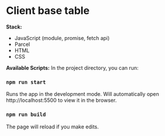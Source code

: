 # Client base table

**Stack:**

- JavaScript (module, promise, fetch api)
- Parcel
- HTML
- CSS

**Available Scripts:**
In the project directory, you can run:

### `npm run start`

Runs the app in the development mode.
Will automatically open http://localhost:5500 to view it in the browser.

### `npm run build`

The page will reload if you make edits.
